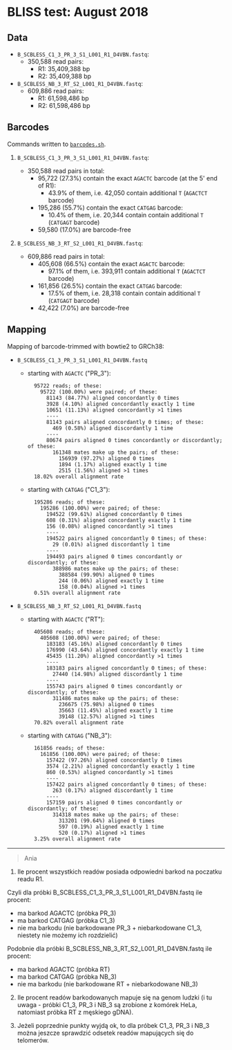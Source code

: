 # BLISS test: August 2018

## Data

* `B_SCBLESS_C1_3_PR_3_S1_L001_R1_D4VBN.fastq`:
	* 350,588 read pairs:
		* R1: 35,409,388 bp
		* R2: 35,409,388 bp
* `B_SCBLESS_NB_3_RT_S2_L001_R1_D4VBN.fastq`:
	*  609,886 read pairs:
		* R1: 61,598,486 bp
		* R2: 61,598,486 bp

## Barcodes

Commands written to [`barcodes.sh`](barcodes.sh).

1. `B_SCBLESS_C1_3_PR_3_S1_L001_R1_D4VBN.fastq`:
	* 350,588 read pairs in total:
		* 95,722 (27.3%) contain the exact `AGACTC` barcode (at the 5' end of R1):
			* 43.9% of them, i.e. 42,050 contain additional `T` (`AGACTCT` barcode)
		* 195,286 (55.7%) contain the exact `CATGAG` barcode:
			* 10.4% of them, i.e. 20,344 contain contain additional `T` (`CATGAGT` barcode)
		* 59,580 (17.0%) are barcode-free

2. `B_SCBLESS_NB_3_RT_S2_L001_R1_D4VBN.fastq`:
	* 609,886 read pairs in total:
		 * 405,608 (66.5%) contain the exact `AGACTC` barcode:
		 	* 97.1% of them, i.e. 393,911 contain additional `T` (`AGACTCT` barcode)
		 * 161,856 (26.5%) contain the exact `CATGAG` barcode:
		 	* 17.5% of them, i.e. 28,318 contain contain additional `T` (`CATGAGT` barcode)
		 * 42,422 (7.0%) are barcode-free	

## Mapping

Mapping of barcode-trimmed with bowtie2 to GRCh38:

* `B_SCBLESS_C1_3_PR_3_S1_L001_R1_D4VBN.fastq`
	* starting with `AGACTC` ("PR_3"):

			95722 reads; of these:
			  95722 (100.00%) were paired; of these:
			    81143 (84.77%) aligned concordantly 0 times
			    3928 (4.10%) aligned concordantly exactly 1 time
			    10651 (11.13%) aligned concordantly >1 times
			    ----
			    81143 pairs aligned concordantly 0 times; of these:
			      469 (0.58%) aligned discordantly 1 time
			    ----
			    80674 pairs aligned 0 times concordantly or discordantly; of these:
			      161348 mates make up the pairs; of these:
			        156939 (97.27%) aligned 0 times
			        1894 (1.17%) aligned exactly 1 time
			        2515 (1.56%) aligned >1 times
			18.02% overall alignment rate

	* starting with `CATGAG` ("C1_3"):

			195286 reads; of these:
			  195286 (100.00%) were paired; of these:
			    194522 (99.61%) aligned concordantly 0 times
			    608 (0.31%) aligned concordantly exactly 1 time
			    156 (0.08%) aligned concordantly >1 times
			    ----
			    194522 pairs aligned concordantly 0 times; of these:
			      29 (0.01%) aligned discordantly 1 time
			    ----
			    194493 pairs aligned 0 times concordantly or discordantly; of these:
			      388986 mates make up the pairs; of these:
			        388584 (99.90%) aligned 0 times
			        244 (0.06%) aligned exactly 1 time
			        158 (0.04%) aligned >1 times
			0.51% overall alignment rate

* ``B_SCBLESS_NB_3_RT_S2_L001_R1_D4VBN.fastq``
	* starting with `AGACTC` ("RT"):

			405608 reads; of these:
			  405608 (100.00%) were paired; of these:
			    183183 (45.16%) aligned concordantly 0 times
			    176990 (43.64%) aligned concordantly exactly 1 time
			    45435 (11.20%) aligned concordantly >1 times
			    ----
			    183183 pairs aligned concordantly 0 times; of these:
			      27440 (14.98%) aligned discordantly 1 time
			    ----
			    155743 pairs aligned 0 times concordantly or discordantly; of these:
			      311486 mates make up the pairs; of these:
			        236675 (75.98%) aligned 0 times
			        35663 (11.45%) aligned exactly 1 time
			        39148 (12.57%) aligned >1 times
			70.82% overall alignment rate

	* starting with `CATGAG` ("NB_3"):

			161856 reads; of these:
			  161856 (100.00%) were paired; of these:
			    157422 (97.26%) aligned concordantly 0 times
			    3574 (2.21%) aligned concordantly exactly 1 time
			    860 (0.53%) aligned concordantly >1 times
			    ----
			    157422 pairs aligned concordantly 0 times; of these:
			      263 (0.17%) aligned discordantly 1 time
			    ----
			    157159 pairs aligned 0 times concordantly or discordantly; of these:
			      314318 mates make up the pairs; of these:
			        313201 (99.64%) aligned 0 times
			        597 (0.19%) aligned exactly 1 time
			        520 (0.17%) aligned >1 times
			3.25% overall alignment rate

---

> Ania

1. Ile procent wszystkich readów posiada odpowiedni barkod na poczatku readu R1. 

Czyli dla  próbki B_SCBLESS_C1_3_PR_3_S1_L001_R1_D4VBN.fastq ile procent:
- ma barkod AGACTC (próbka  PR_3)
- ma barkod  CATGAG (próbka C1_3)
- nie ma barkodu (nie barkodowane PR_3 + niebarkodowane C1_3, niestety nie możemy ich rozdzielić)

Podobnie dla próbki B_SCBLESS_NB_3_RT_S2_L001_R1_D4VBN.fastq ile procent:
- ma barkod AGACTC (próbka  RT)
- ma barkod  CATGAG (próbka NB_3)
- nie ma barkodu (nie barkodowane RT + niebarkodowane NB_3)

2. Ile procent readów barkodowanych mapuje się na genom ludzki (i tu uwaga - próbki C1_3, PR_3 i NB_3 są zrobione z komórek HeLa, natomiast próbka RT z męskiego gDNA).

3. Jeżeli poprzednie punkty wyjdą ok, to dla próbek  C1_3, PR_3 i NB_3 można jeszcze sprawdzić odsetek readów mapujących się do telomerów.
